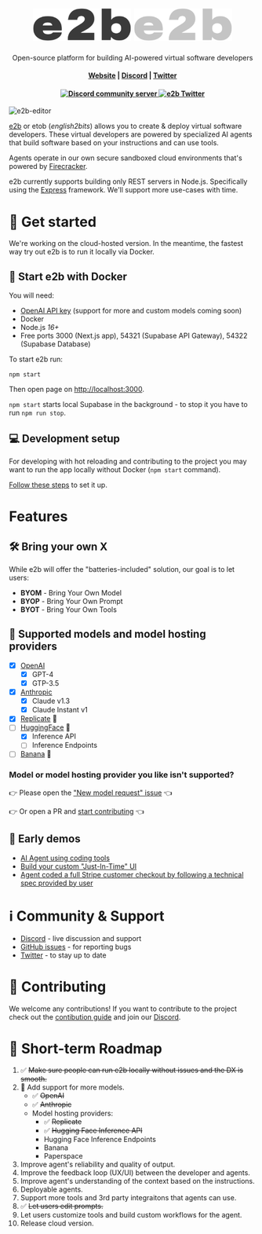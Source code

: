 <h1 align="center">
  <img width="200" src="docs-assets/logoname-black.svg#gh-light-mode-only" alt="e2b">
  <img width="200" src="docs-assets/logoname-white.svg#gh-dark-mode-only" alt="e2b">
</h1>

<p align="center">Open-source platform for building AI-powered virtual software developers</p>

<h4 align="center">
  <a href="https://e2b.dev">Website</a> |
  <a href="https://discord.gg/U7KEcGErtQ">Discord</a> |
  <a href="https://twitter.com/e2b_dev">Twitter</a>
</h4>

<h4 align="center">
  <a href="https://discord.gg/U7KEcGErtQ">
    <img src="https://img.shields.io/badge/chat-on%20Discord-blue" alt="Discord community server" />
  </a>
  <a href="https://twitter.com/e2b_dev">
    <img src="https://img.shields.io/twitter/follow/infisical?label=Follow" alt="e2b Twitter" />
  </a>
</h4>

![e2b-editor](docs-assets/preview.gif)

[e2b](https://e2b.dev) or etob (*english2bits*) allows you to create & deploy virtual software developers. These virtual developers are powered by specialized AI agents that build software based on your instructions and can use tools.

Agents operate in our own secure sandboxed cloud environments that's powered by [Firecracker](https://github.com/firecracker-microvm/firecracker/).

e2b currently supports building only REST servers in Node.js. Specifically using the [Express](https://expressjs.com/) framework. We'll support more use-cases with time.

# 🚀 Get started
We're working on the cloud-hosted version. In the meantime, the fastest way try out e2b is to run it locally via Docker.

## 🐳 Start e2b with Docker
You will need:
- [OpenAI API key](https://platform.openai.com/account/api-keys) (support for more and custom models coming soon)
- Docker
- Node.js *16+*
- Free ports 3000 (Next.js app), 54321 (Supabase API Gateway), 54322 (Supabase Database)

To start e2b run:
```
npm start
```

Then open page on [http://localhost:3000](http://localhost:3000).

`npm start` starts local Supabase in the background - to stop it you have to run `npm run stop`.

## 💻 Development setup
For developing with hot reloading and contributing to the project you may want to run the app locally without Docker (`npm start` command).

[Follow these steps](DEVELOPMENT_SETUP.md) to set it up.

# Features
## 🛠 Bring your own X
While e2b will offer the "batteries-included" solution, our goal is to let users:
- **BYOM** - Bring Your Own Model
- **BYOP** - Bring Your Own Prompt
- **BYOT** - Bring Your Own Tools

## 🤖 Supported models and model hosting providers
- [x] [OpenAI](https://openai.com/)
  - [x] GPT-4
  - [x] GTP-3.5
- [x] [Anthropic](https://anthropic.com/)
  - [x] Claude v1.3
  - [x] Claude Instant v1
- [x] [Replicate](https://replicate.com/) 🚧
- [ ] [HuggingFace](https://huggingface.co/) 🚧
  - [x] Inference API
  - [ ] Inference Endpoints
- [ ] [Banana](https://www.banana.dev/) 🚧

### **Model or model hosting provider you like isn't supported?**

👉 Please open the ["New model request" issue](https://github.com/e2b-dev/e2b/issues/new?assignees=&labels=new+model+request&template=new-model-request.md&title=) 👈

👉 Or open a PR and [start contributing](./CONTRIBUTING.md#🤖-adding-a-new-model-provider) 👈

## 👀 Early demos
- [AI Agent using coding tools](https://twitter.com/mlejva/status/1636103084802822151)
- [Build your custom "Just-In-Time" UI](https://twitter.com/mlejva/status/1641151421830529042)
- [Agent coded a full Stripe customer checkout by following a technical spec provided by user](https://twitter.com/mlejva/status/1641072535163875330)

# ℹ️ Community & Support
- [Discord](https://discord.gg/U7KEcGErtQ) - live discussion and support
- [GitHub issues](https://github.com/e2b-dev/e2b/issues) - for reporting bugs
- [Twitter](https://twitter.com/e2b_dev) - to stay up to date

# 🤝 Contributing
We welcome any contributions! If you want to contribute to the project check out the [contibution guide](CONTRIBUTING.md) and join our [Discord](https://discord.gg/dSBY3ms2Qr).

# 📆 Short-term Roadmap
1. ✅ ~~Make sure people can run e2b locally without issues and the DX is smooth.~~
1. 🚧 Add support for more models.
    - ✅ ~~OpenAI~~
    - ✅ ~~Anthropic~~
    - Model hosting providers:
      - ✅ ~~Replicate~~
      - ✅ ~~Hugging Face Inference API~~
      - Hugging Face Inference Endpoints
      - Banana
      - Paperspace
1. Improve agent's reliability and quality of output.
1. Improve the feedback loop (UX/UI) between the developer and agents.
1. Improve agent's understanding of the context based on the instructions.
1. Deployable agents.
1. Support more tools and 3rd party integraitons that agents can use.
1. ✅ ~~Let users edit prompts.~~
1. Let users customize tools and build custom workflows for the agent.
1. Release cloud version.
